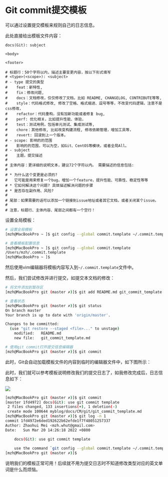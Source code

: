 # Git commit提交模板

可以通过设置提交模板来规则自己的日志信息。

此处直接给出模板文件内容：

```
docs(Git): subject

<body>

<footer>

# 标题行：50个字符以内，描述主要变更内容，按以下形式填写
# <type>(<scope>): <subject>
# - type 提交的类型
#    feat：新特性, 
#    fix：修改问题, 
#    docs：文档修改，仅仅修改了文档，比如 README, CHANGELOG, CONTRIBUTE等等, 
#    style：代码格式修改, 修改了空格、格式缩进、逗号等等，不改变代码逻辑，注意不是css修改， 
#    refactor：代码重构，没有加新功能或者修复 bug, 
#    perf: 优化相关，比如提升性能、体验，
#    test：测试用例，包括单元测试、集成测试等, 
#    chore：其他修改, 比如改变构建流程, 修改依赖管理，增加工具等，
#    revert: 回滚到上一个版本。
# - scope: 影响的的范围
#    影响的的范围，可以为空，如Git、CentOS等模块，或者全局All。
# - subject
#    主题，提交描述
#
# 主体内容：更详细的说明文本，建议72个字符以内。 需要描述的信息包括:
#
# * 为什么这个变更是必须的? 
#   它可能是用来修复一个bug，增加一个feature，提升性能、可靠性、稳定性等等
# * 它如何解决这个问题? 具体描述解决问题的步骤
# * 是否存在副作用、风险? 
#
# 尾部：如果需要的话可以添加一个链接到issue地址或者其它文档，或者关闭某个issue。
# 
# 注意，标题行、主体内容、尾部之间都有一个空行！
```



设置全局模板：

```sh
# 设置全局模板
[mzh@MacBookPro ~ ]$ git config --global commit.template ~/.commit.template

# 查看模板配置信息
[mzh@MacBookPro ~ ]$ git config --global commit.template
/Users/mzh/.commit.template
[mzh@MacBookPro ~ ]$
```

然后使用vim编辑器将模板内容写入到`~/.commit.template`文件中。

然后，我们尝试修改并进行提交，如提交本文档的修改：

```sh
# 将文件添加到暂存区
[mzh@MacBookPro git (master ✗)]$ git add README.md git_commit_template.md

# 查看状态
[mzh@MacBookPro git (master ✗)]$ git status
On branch master
Your branch is up to date with 'origin/master'.

Changes to be committed:
  (use "git restore --staged <file>..." to unstage)
	modified:   README.md
	new file:   git_commit_template.md

# 使用git commit打开提交信息编辑器
[mzh@MacBookPro git (master ✗)]$ git commit
```

此时，Git会自动加载模板文件的内容到临时的编辑器文件中，如下图所示：


此时，我们就可以参考模板说明修改我们的提交日志了，如我修改完成后，日志信息如下：

![](/img/20220320142751.png)

```sh
[mzh@MacBookPro git (master ✗)]$ git commit
[master 1fd4972] docs(Git): use git commit template
 2 files changed, 133 insertions(+), 1 deletion(-)
 create mode 100644 myblog/docs/CM/git/git_commit_template.md
[mzh@MacBookPro git (master ✗)]$ git log -n 1
commit 1fd4972e6ded192622b62efde1f7f48051257337
Author: Zhaohui Mei <mzh.whut@gmail.com>
Date:   Sun Mar 20 14:26:18 2022 +0800

    docs(Git): use git commit template
    
    use the command `git config --global commit.template ~/.commit.template` to set the template.
[mzh@MacBookPro git (master ✗)]$
```

说明我们的模板正常可用！后续就不用为提交日志时不知道修改类型对应的英文单词是什么而烦恼。

